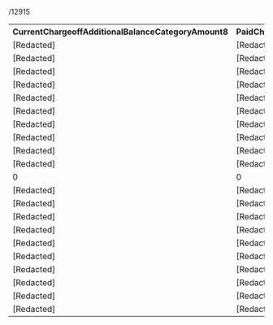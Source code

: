 /12915


<table>
<tr>
<th>CurrentChargeoffAdditionalBalanceCategoryAmount8</th>
<th>PaidChargeoffAdditionalBalanceCategoryAmount8</th>
<th colspan="2">AdditionalBalanceCategoryDescription9</th>
</tr>
<tr>
<td>[Redacted]</td>
<td>[Redacted]</td>
<td colspan="2">[Redacted]</td>
</tr>
<tr>
<td>[Redacted]</td>
<td>[Redacted]</td>
<td colspan="2">[Redacted]</td>
</tr>
<tr>
<td>[Redacted]</td>
<td>[Redacted]</td>
<td>[Redacted]</td>
<td></td>
</tr>
<tr>
<td>[Redacted]</td>
<td>[Redacted]</td>
<td>[Redacted]</td>
<td></td>
</tr>
<tr>
<td>[Redacted]</td>
<td>[Redacted]</td>
<td colspan="2">[Redacted]</td>
</tr>
<tr>
<td>[Redacted]</td>
<td>[Redacted]</td>
<td>[Redacted]</td>
<td></td>
</tr>
<tr>
<td>[Redacted]</td>
<td>[Redacted]</td>
<td>[Redacted]</td>
<td></td>
</tr>
<tr>
<td>[Redacted]</td>
<td>[Redacted]</td>
<td>[Redacted]</td>
<td></td>
</tr>
<tr>
<td>[Redacted]</td>
<td>[Redacted]</td>
<td>[Redacted]</td>
<td></td>
</tr>
<tr>
<td>[Redacted]</td>
<td>[Redacted]</td>
<td colspan="2">[Redacted]</td>
</tr>
<tr>
<td>0</td>
<td>0</td>
<td colspan="2">0</td>
</tr>
<tr>
<td>[Redacted]</td>
<td>[Redacted]</td>
<td colspan="2">[Redacted]</td>
</tr>
<tr>
<td>[Redacted]</td>
<td>[Redacted]</td>
<td colspan="2">[Redacted]</td>
</tr>
<tr>
<td>[Redacted]</td>
<td>[Redacted]</td>
<td>[Redacted]</td>
<td></td>
</tr>
<tr>
<td>[Redacted]</td>
<td>[Redacted]</td>
<td>[Redacted]</td>
<td></td>
</tr>
<tr>
<td>[Redacted]</td>
<td>[Redacted]</td>
<td>[Redacted]</td>
<td></td>
</tr>
<tr>
<td>[Redacted]</td>
<td>[Redacted]</td>
<td>[Redacted]</td>
<td></td>
</tr>
<tr>
<td>[Redacted]</td>
<td>[Redacted]</td>
<td>[Redacted]</td>
<td></td>
</tr>
<tr>
<td>[Redacted]</td>
<td>[Redacted]</td>
<td colspan="2">[Redacted]</td>
</tr>
<tr>
<td>[Redacted]</td>
<td>[Redacted]</td>
<td colspan="2">[Redacted]</td>
</tr>
<tr>
<td>[Redacted]</td>
<td>[Redacted]</td>
<td colspan="2">[Redacted]</td>
</tr>
</table>


<!-- PageBreak -->

